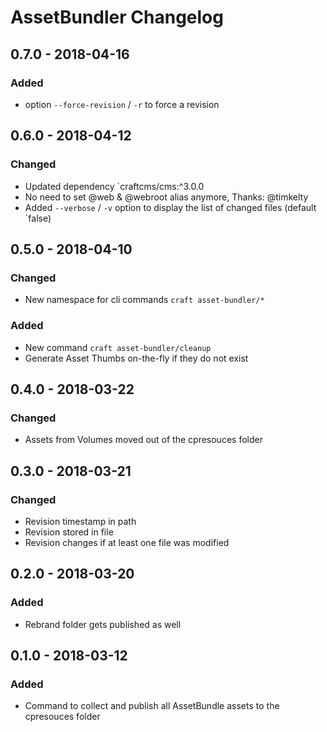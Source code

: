 # AssetBundler Changelog

## 0.7.0 - 2018-04-16
### Added                                                     
- option `--force-revision` / `-r` to force a revision

## 0.6.0 - 2018-04-12
### Changed
- Updated dependency `craftcms/cms:^3.0.0
- No need to set @web & @webroot alias anymore, Thanks: @timkelty                                                        
- Added `--verbose` / `-v` option to display the list of changed files (default `false)  

## 0.5.0 - 2018-04-10
### Changed
- New namespace for cli commands `craft asset-bundler/*`

### Added
- New command `craft asset-bundler/cleanup`
- Generate Asset Thumbs on-the-fly if they do not exist

## 0.4.0 - 2018-03-22
### Changed
- Assets from Volumes moved out of the cpresouces folder

## 0.3.0 - 2018-03-21
### Changed
- Revision timestamp in path
- Revision stored in file
- Revision changes if at least one file was modified

## 0.2.0 - 2018-03-20
### Added
- Rebrand folder gets published as well

## 0.1.0 - 2018-03-12
### Added
- Command to collect and publish all AssetBundle assets to the cpresouces folder
